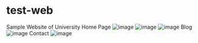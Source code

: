 # test-web
Sample Website of University
Home Page
![image](https://github.com/Suji05/test-web/assets/66818374/32ee7b94-1259-4979-b0dc-3ffa16dc54d5)
![image](https://github.com/Suji05/test-web/assets/66818374/305ad210-6bc5-4840-8b02-cc2a14f560e5)
![image](https://github.com/Suji05/test-web/assets/66818374/be09e6ce-09fe-4750-b227-88ef8f51f715)
Blog
![image](https://github.com/Suji05/test-web/assets/66818374/5bb8c6e0-48ad-48c3-9559-5eb52b5fc7ff)
Contact
![image](https://github.com/Suji05/test-web/assets/66818374/b4553950-3a95-4462-9cd4-fddcd6a5c357)

